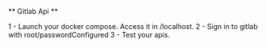 ** Gitlab Api **

1 - Launch your docker compose. Access it in /localhost.
2 - Sign in to gitlab with root/passwordConfigured
3 - Test your apis.